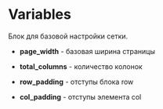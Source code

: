 # Variables

Блок для базовой настройки сетки.

- __page_width__ - базовая ширина страницы
- __total_columns__ - количество колонок

- __row_padding__ - отступы блока row
- __col_padding__ - отступы элемента col
